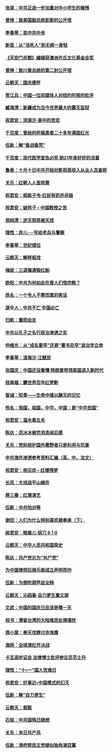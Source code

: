 #### [张易：中共正进一步加重对中小学生的摧残](../pages/nsc993/n10781866.md?t=10140334) 

#### [曾铮：致美国副总统彭斯的公开信](../pages/nsc993/n10779942.md?t=10140334) 

#### [李春草：哀中共中央](../pages/nsc993/n10778921.md?t=10140334) 

#### [新苗：从“活死人”到无病一身轻](../pages/nsc993/n10778538.md?t=10140334) 

#### [《天安门杀戮》编辑获澳洲齐氏文化基金会奖](../pages/nsc993/n10777219.md?t=10140334) 

#### [曾铮：致川普总统的第二封公开信](../pages/nsc993/n10777329.md?t=10140334) 

#### [云鹤天：国庆感怀](../pages/nsc993/n10775823.md?t=10140334) 

#### [贺江兵：中国一位前媒体人对纽约时报的批评](../pages/nsc993/n10776626.md?t=10140334) 

#### [臧海清：新疆成为当今世界最大的露天监狱](../pages/nsc993/n10775817.md?t=10140334) 

#### [祝君安：浣溪沙‧美中的苦恋](../pages/nsc993/n10775813.md?t=10140334) 

#### [千百度：曾经的肝癌患者二十多年满面红光](../pages/nsc993/n10775728.md?t=10140334) 

#### [伍新：解“备战备荒”](../pages/nsc993/n10773928.md?t=10140334) 

#### [千百度：现代医学宣告必死 她21年来好好的活着](../pages/nsc993/n10773703.md?t=10140334) 

#### [鲁泰：十月十日中共开始对影视高收入从业人员查税](../pages/nsc993/n10773444.md?t=10140334) 

#### [关乐：红朝人人皆肉票](../pages/nsc993/n10773429.md?t=10140334) 

#### [祝君安：捣练子令‧红妖有奶并非娘](../pages/nsc993/n10773412.md?t=10140334) 

#### [祝君安：破阵子 • 中国教授之苦](../pages/nsc993/n10772347.md?t=10140334) 

#### [郑纯清：逆天邪恶被天戏](../pages/nsc993/n10772339.md?t=10140334) 

#### [理悟：弃儿──写给老兵与警察](../pages/nsc993/n10772337.md?t=10140334) 

#### [李春草：世纪错位](../pages/nsc993/n10768198.md?t=10140334) 

#### [云鹤天：解样板戏](../pages/nsc993/n10768193.md?t=10140334) 

#### [梅绽：三退摧涛毁红船](../pages/nsc993/n10768163.md?t=10140334) 

#### [欧阳：中共为何如此在意人们信宗教？](../pages/nsc993/n10768144.md?t=10140334) 

#### [佚名：一个令人不寒而栗的笑话](../pages/nsc993/n10768061.md?t=10140334) 

#### [道中人：中共不亡 中国必亡](../pages/nsc993/n10768017.md?t=10140334) 

#### [归航：重阳会友](../pages/nsc993/n10767544.md?t=10140334) 

#### [中共以孔子之名行政治渗透之实](../pages/nsc993/n10767697.md?t=10140334) 

#### [仲维光：从“成名要早”还是“著书忌早”谈治学立命](../pages/nsc993/n10767650.md?t=10140334) 

#### [李春草：浪淘沙‧江贼民](../pages/nsc993/n10767480.md?t=10140334) 

#### [张国庆：中国还没看懂 特朗普带领美国进入新时代](../pages/nsc993/n10764224.md?t=10140334) 

#### [桂南福：霸世界百年红梦断](../pages/nsc993/n10762380.md?t=10140334) 

#### [智诚：知青——生命中难以磨灭的记忆](../pages/nsc993/n10762372.md?t=10140334) 

#### [佚名：我国，祖国，中华，中国：是“中华民国”](../pages/nsc993/n10762366.md?t=10140334) 

#### [祝君安：温水煮五毛](../pages/nsc993/n10762362.md?t=10140334) 

#### [陈达：范冰冰被罚消息闻后感](../pages/nsc993/n10760142.md?t=10140334) 

#### [关乐：党妈袒护国外撒野者只是利用与坑害](../pages/nsc993/n10760019.md?t=10140334) 

#### [中共海外渗透参考资料汇编（英、中、法文）](../pages/nsc993/n10756055.md?t=10140334) 

#### [祝君安：相见欢  •  红楼残梦](../pages/nsc993/n10757542.md?t=10140334) 

#### [长风：大戏进平山姆在](../pages/nsc993/n10757155.md?t=10140334) 

#### [蒋三秦：红潮演艺](../pages/nsc993/n10756736.md?t=10140334) 

#### [伍新：中共怕对等](../pages/nsc993/n10754812.md?t=10140334) 

#### [谢田：人们为什么特别喜欢被奉承（下）](../pages/nsc993/n10755072.md?t=10140334) 

#### [祋君安：眼眉儿‧妖穴 6 1 0](../pages/nsc993/n10754802.md?t=10140334) 

#### [云鹤天：中华人民共和国简史](../pages/nsc993/n10753546.md?t=10140334) 

#### [陈达：共产党沦为“共尸党”](../pages/nsc993/n10753506.md?t=10140334) 

#### [为中国律师后俱乐部成立声明而作](../pages/nsc993/n10753359.md?t=10140334) 

#### [伍新：为倒吹葫芦丝女辩](../pages/nsc993/n10753300.md?t=10140334) 

#### [云鹤天：沁园春‧自力更生重又提](../pages/nsc993/n10752681.md?t=10140334) 

#### [文武：中国的国庆日应该是哪一天](../pages/nsc993/n10752564.md?t=10140334) 

#### [投书：滞留台湾的大陆难民处境堪忧](../pages/nsc993/n10751122.md?t=10140334) 

#### [周小棠：奉天伐罪讨赤鬼檄](../pages/nsc993/n10749279.md?t=10140334) 

#### [海网：全球漂红开决战](../pages/nsc993/n10747774.md?t=10140334) 

#### [卡瓦诺听证会 法律博士批评参议员范士丹](../pages/nsc993/n10748504.md?t=10140334) 

#### [理悟：“十•一”国人苦难日](../pages/nsc993/n10747763.md?t=10140334) 

#### [祝君安：好事近•中国模式的幻灭](../pages/nsc993/n10747755.md?t=10140334) 

#### [伍新：解“自力更生”](../pages/nsc993/n10747744.md?t=10140334) 

#### [云鹤天：栽赃](../pages/nsc993/n10747735.md?t=10140334) 

#### [石铭：中共国殇日随想](../pages/nsc993/n10747202.md?t=10140334) 

#### [关乐：末日共产风](../pages/nsc993/n10745398.md?t=10140334) 

#### [伍新：港府禁民主党疑似独角演双簧](../pages/nsc993/n10745393.md?t=10140334) 

